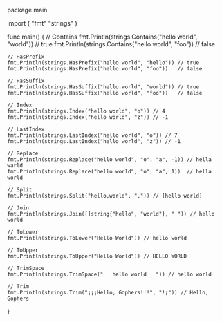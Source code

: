 package main

import (
	"fmt"
	"strings"
)

func main() {
	// Contains
	fmt.Println(strings.Contains("hello world", "world")) // true
	fmt.Println(strings.Contains("hello world", "foo"))   // false

	// HasPrefix
	fmt.Println(strings.HasPrefix("hello world", "hello")) // true
	fmt.Println(strings.HasPrefix("hello world", "foo"))   // false

	// HasSuffix
	fmt.Println(strings.HasSuffix("hello world", "world")) // true
	fmt.Println(strings.HasSuffix("hello world", "foo"))   // false

	// Index
	fmt.Println(strings.Index("hello world", "o")) // 4
	fmt.Println(strings.Index("hello world", "z")) // -1

	// LastIndex
	fmt.Println(strings.LastIndex("hello world", "o")) // 7
	fmt.Println(strings.LastIndex("hello world", "z")) // -1

	// Replace
	fmt.Println(strings.Replace("hello world", "o", "a", -1)) // hella warld
	fmt.Println(strings.Replace("hello world", "o", "a", 1))  // hella world

	// Split
	fmt.Println(strings.Split("hello,world", ",")) // [hello world]

	// Join
	fmt.Println(strings.Join([]string{"hello", "world"}, " ")) // hello world

	// ToLower
	fmt.Println(strings.ToLower("Hello World")) // hello world

	// ToUpper
	fmt.Println(strings.ToUpper("Hello World")) // HELLO WORLD

	// TrimSpace
	fmt.Println(strings.TrimSpace("   hello world   ")) // hello world

	// Trim
	fmt.Println(strings.Trim("¡¡¡Hello, Gophers!!!", "!¡")) // Hello, Gophers
}
